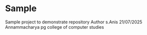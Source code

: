 # Sample
Sample project to demonstrate repository
Author s.Anis 
21/07/2025 
Annammacharya pg college of computer studies
